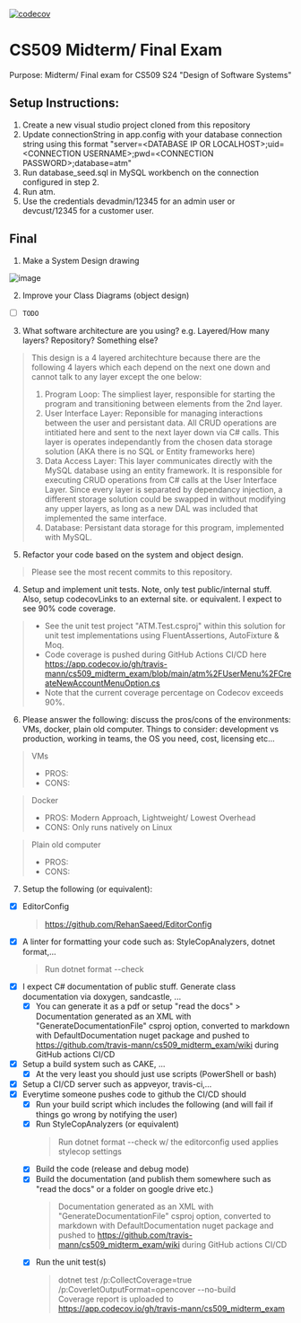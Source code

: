 [![codecov](https://codecov.io/gh/travis-mann/cs509_midterm_exam/graph/badge.svg?token=192SCO4JL4)](https://codecov.io/gh/travis-mann/cs509_midterm_exam)

# CS509 Midterm/ Final Exam
Purpose: Midterm/ Final exam for CS509 S24 "Design of Software Systems"

## Setup Instructions:
1. Create a new visual studio project cloned from this repository
2. Update connectionString in app.config with your database connection string using this format "server=\<DATABASE IP OR LOCALHOST\>;uid=\<CONNECTION USERNAME\>;pwd=\<CONNECTION PASSWORD\>;database=atm"
3. Run database_seed.sql in MySQL workbench on the connection configured in step 2.
4. Run atm.
5. Use the credentials devadmin/12345 for an admin user or devcust/12345 for a customer user.

## Final
1. Make a System Design drawing

![image](https://github.com/travis-mann/cs509_midterm_exam/assets/96485031/f6e13af5-7dcb-4377-8117-206e443695cd)

2. Improve your Class Diagrams (object design)
- [ ] `TODO`

3. What software architecture are you using? e.g. Layered/How many layers? Repository? Something else?

> This design is a 4 layered architechture because there are the following 4 layers which each depend on the next one down and cannot talk to any layer except the one below:
> 1. Program Loop: The simpliest layer, responsible for starting the program and transitioning between elements from the 2nd layer.
> 2. User Interface Layer: Reponsible for managing interactions between the user and persistant data. All CRUD operations are intitiated here and sent to the next layer down via C# calls. This layer is operates independantly from the chosen data storage solution (AKA there is no SQL or Entity frameworks here)
> 3. Data Access Layer: This layer communicates directly with the MySQL database using an entity framework. It is responsible for executing CRUD operations from C# calls at the User Interface Layer. Since every layer is separated by dependancy injection, a different storage solution could be swapped in without modifying any upper layers, as long as a new DAL was included that implemented the same interface.
> 4. Database: Persistant data storage for this program, implemented with MySQL.

5. Refactor your code based on the system and object design.  
> Please see the most recent commits to this repository.

4. Setup and implement unit tests. Note, only test public/internal stuff. Also, setup codecovLinks to an external site. or equivalent. I expect to see 90% code coverage.
> - See the unit test project "ATM.Test.csproj" within this solution for unit test implementations using FluentAssertions, AutoFixture & Moq.
> - Code coverage is pushed during GitHub Actions CI/CD here https://app.codecov.io/gh/travis-mann/cs509_midterm_exam/blob/main/atm%2FUserMenu%2FCreateNewAccountMenuOption.cs
> - Note that the current coverage percentage on Codecov exceeds 90%.

6. Please answer the following: discuss the pros/cons of the environments: VMs, docker, plain old computer. Things to consider: development vs production, working in teams, the OS you need, cost, licensing etc...
> VMs
  > - PROS:
  > - CONS: 

> Docker
  > - PROS: Modern Approach, Lightweight/ Lowest Overhead
  > - CONS: Only runs natively on Linux

> Plain old computer
  > - PROS: 
  > - CONS: 

7. Setup the following (or equivalent):
- [X] EditorConfig
    > https://github.com/RehanSaeed/EditorConfig
- [X] A linter for formatting your code such as: StyleCopAnalyzers, dotnet format,...
    > Run dotnet format --check
- [X] I expect C# documentation of public stuff. Generate class documentation via doxygen, sandcastle, ... 
  - [X] You can generate it as a pdf or setup "read the docs"
        > Documentation generated as an XML with "GenerateDocumentationFile" csproj option, converted to markdown with DefaultDocumentation nuget package and pushed to https://github.com/travis-mann/cs509_midterm_exam/wiki during GitHub actions CI/CD
- [X] Setup a build system such as CAKE, ...
  - [X] At the very least you should just use scripts (PowerShell or bash)
- [X] Setup a CI/CD server such as appveyor, travis-ci,...
- [X] Everytime someone pushes code to github the CI/CD should
  - [X] Run your build script which includes the following (and will fail if things go wrong by notifying the user) 
  - [X] Run StyleCopAnalyzers (or equivalent)
      > Run dotnet format --check w/ the editorconfig used applies stylecop settings  
  - [X] Build the code (release and debug mode)
  - [X] Build the documentation (and publish them somewhere such as "read the docs" or a folder on google drive etc.)
      > Documentation generated as an XML with "GenerateDocumentationFile" csproj option, converted to markdown with DefaultDocumentation nuget package and pushed to https://github.com/travis-mann/cs509_midterm_exam/wiki during GitHub actions CI/CD  
  - [X] Run the unit test(s)
      > dotnet test /p:CollectCoverage=true /p:CoverletOutputFormat=opencover  --no-build  
      > Coverage report is uploaded to https://app.codecov.io/gh/travis-mann/cs509_midterm_exam
